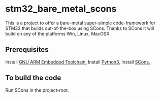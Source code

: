 # stm32_bare_metal_scons
This is a project to offer a bare-metal super-simple code-framework for STM32 that builds out-of-the-box using SCons. Thanks to SCons it will build on any of the platforms Win, Linux, MacOSX.

## Prerequisites
Install [GNU ARM Embedded Toolchain.](https://developer.arm.com/tools-and-software/open-source-software/developer-tools/gnu-toolchain/gnu-rm)
Install [Python3.](https://www.python.org)
Install [SCons.](https://www.scons.org)

## To build the code
Run SCons in the project-root.